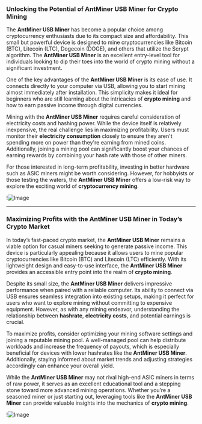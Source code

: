 ### Unlocking the Potential of AntMiner USB Miner for Crypto Mining

The **AntMiner USB Miner** has become a popular choice among cryptocurrency enthusiasts due to its compact size and affordability. This small but powerful device is designed to mine cryptocurrencies like Bitcoin (BTC), Litecoin (LTC), Dogecoin (DOGE), and others that utilize the Scrypt algorithm. The **AntMiner USB Miner** is an excellent entry-level tool for individuals looking to dip their toes into the world of crypto mining without a significant investment.

One of the key advantages of the **AntMiner USB Miner** is its ease of use. It connects directly to your computer via USB, allowing you to start mining almost immediately after installation. This simplicity makes it ideal for beginners who are still learning about the intricacies of **crypto mining** and how to earn passive income through digital currencies.

Mining with the **AntMiner USB Miner** requires careful consideration of electricity costs and hashing power. While the device itself is relatively inexpensive, the real challenge lies in maximizing profitability. Users must monitor their **electricity consumption** closely to ensure they aren't spending more on power than they're earning from mined coins. Additionally, joining a mining pool can significantly boost your chances of earning rewards by combining your hash rate with those of other miners.

For those interested in long-term profitability, investing in better hardware such as ASIC miners might be worth considering. However, for hobbyists or those testing the waters, the **AntMiner USB Miner** offers a low-risk way to explore the exciting world of **cryptocurrency mining**.

!![Image](https://github.com/user-attachments/assets/3be06921-4469-491d-bd37-5f14c53422b7)

---

### Maximizing Profits with the AntMiner USB Miner in Today’s Crypto Market

In today’s fast-paced crypto market, the **AntMiner USB Miner** remains a viable option for casual miners seeking to generate passive income. This device is particularly appealing because it allows users to mine popular cryptocurrencies like Bitcoin (BTC) and Litecoin (LTC) efficiently. With its lightweight design and easy-to-use interface, the **AntMiner USB Miner** provides an accessible entry point into the realm of **crypto mining**.

Despite its small size, the **AntMiner USB Miner** delivers impressive performance when paired with a reliable computer. Its ability to connect via USB ensures seamless integration into existing setups, making it perfect for users who want to explore mining without committing to expensive equipment. However, as with any mining endeavor, understanding the relationship between **hashrate**, **electricity costs**, and potential earnings is crucial.

To maximize profits, consider optimizing your mining software settings and joining a reputable mining pool. A well-managed pool can help distribute workloads and increase the frequency of payouts, which is especially beneficial for devices with lower hashrates like the **AntMiner USB Miner**. Additionally, staying informed about market trends and adjusting strategies accordingly can enhance your overall yield.

While the **AntMiner USB Miner** may not rival high-end ASIC miners in terms of raw power, it serves as an excellent educational tool and a stepping stone toward more advanced mining operations. Whether you’re a seasoned miner or just starting out, leveraging tools like the **AntMiner USB Miner** can provide valuable insights into the mechanics of **crypto mining**.

!![Image](https://github.com/user-attachments/assets/3be06921-4469-491d-bd37-5f14c53422b7)